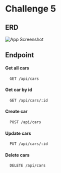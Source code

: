
# Challenge 5
## ERD
![App Screenshot](https://via.placeholder.com/468x300?text=App+Screenshot+Here)

## Endpoint

#### Get all cars

```http
  GET /api/cars
```

#### Get car by id

```http
  GET /api/cars/:id
```

#### Create car

```http
  POST /api/cars
```

#### Update cars

```http
  PUT /api/cars/:id
```
#### Delete cars

```http
  DELETE /api/cars
```
